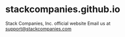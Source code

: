 # stackcompanies.github.io
Stack Companies, Inc. official website
Email us at [support@stackcompanies.com](mailto:support@stackcompanies.com)
